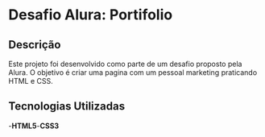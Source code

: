 # Desafio Alura: Portifolio

## Descrição

Este projeto foi desenvolvido como parte de um desafio proposto pela Alura. O objetivo é criar uma pagina com um pessoal marketing praticando HTML e CSS.

## Tecnologias Utilizadas

-**HTML5**-**CSS3**
